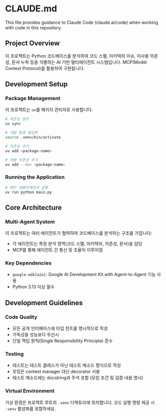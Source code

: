 # CLAUDE.md

This file provides guidance to Claude Code (claude.ai/code) when working with code in this repository.

## Project Overview

이 프로젝트는 Python 코드베이스를 분석하여 코드 스멜, 아키텍처 이슈, 미사용 의존성, 문서 누락 등을 식별하는 AI 기반 멀티에이전트 시스템입니다. MCP(Model Context Protocol)를 활용하여 구현됩니다.

## Development Setup

### Package Management
이 프로젝트는 `uv`를 패키지 관리자로 사용합니다.

```bash
# 의존성 설치
uv sync

# 개발 환경 활성화
source .venv/bin/activate

# 의존성 추가
uv add <package-name>

# 개발 의존성 추가
uv add --dev <package-name>
```

### Running the Application

```bash
# 메인 애플리케이션 실행
uv run python main.py
```

## Core Architecture

### Multi-Agent System
이 프로젝트는 여러 에이전트가 협력하여 코드베이스를 분석하는 구조를 가집니다:
- 각 에이전트는 특정 분석 영역(코드 스멜, 아키텍처, 의존성, 문서)을 담당
- MCP를 통해 에이전트 간 통신 및 조율이 이루어짐

### Key Dependencies
- `google-adk[a2a]`: Google AI Development Kit with Agent-to-Agent 기능 사용
- Python 3.13 이상 필수

## Development Guidelines

### Code Quality
- 모든 공개 인터페이스에 타입 힌트를 명시적으로 작성
- 가독성을 성능보다 우선시
- 단일 책임 원칙(Single Responsibility Principle) 준수

### Testing
- 테스트는 테스트 클래스가 아닌 테스트 메소드 형식으로 작성
- 모킹은 context manager 대신 decorator 사용
- 테스트 메소드에는 docstring과 주석 포함 (모킹 조건 및 검증 내용 명시)

### Virtual Environment
가상 환경은 프로젝트 루트의 `.venv` 디렉토리에 위치합니다. 코드 실행 명령 제공 시 `.venv` 활성화를 포함하세요.
